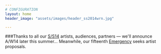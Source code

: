 ```yaml
---
# CONFIGURATION
layout: home
header_image: "assets/images/header_ss2014wrn.jpg"

---
```

###Thanks to all our [S/S14](/current/2014-springsummer) artists, audiences, partners — we'll announce A/W14 later this summer… Meanwhile, our fifteenth [Emergency](/hab/emergency) seeks artist proposals.
